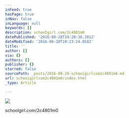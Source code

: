 ```yaml
---
inFeed: true
hasPage: true
inNav: false
inLanguage: null
keywords: []
description: schooIgirl.com/2c4801m0
datePublished: '2016-08-28T19:28:36.381Z'
dateModified: '2016-08-28T19:23:24.058Z'
title: ''
author: []
via: {}
authors: []
publisher: {}
starred: false
sourcePath: _posts/2016-08-28-schooigirlcom2c4801m0.md
url: schooigirlcom2c4801m0/index.html
_type: Article

---
```

![](https://the-grid-user-content.s3-us-west-2.amazonaws.com/1b1a9623-4c91-45bb-a7b2-25d5fee38f54.jpg)

schooIgirl.com/2c4801m0
